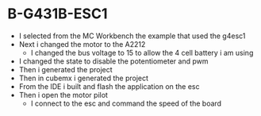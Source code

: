 # B-G431B-ESC1

- I selected from the MC Workbench the example that used the g4esc1
- Next i changed the motor to the A2212
  - I changed the bus voltage to 15 to allow the 4 cell battery i am using
- I changed the state to disable the potentiometer and pwm
- Then i generated the project
- Then in cubemx i generated the project
- From the IDE i built and flash the application on the esc
- Then i open the motor pilot 
  - I connect to the esc and command the speed of the board